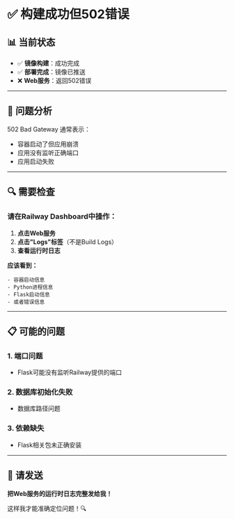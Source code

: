 # ✅ 构建成功但502错误

## 📊 当前状态

- ✅ **镜像构建**：成功完成
- ✅ **部署完成**：镜像已推送
- ❌ **Web服务**：返回502错误

---

## 🎯 问题分析

502 Bad Gateway 通常表示：
- 容器启动了但应用崩溃
- 应用没有监听正确端口
- 应用启动失败

---

## 🔍 需要检查

### 请在Railway Dashboard中操作：

1. **点击Web服务**
2. **点击"Logs"标签**（不是Build Logs）
3. **查看运行时日志**

**应该看到：**
```
- 容器启动信息
- Python进程信息
- Flask启动信息
- 或者错误信息
```

---

## 📋 可能的问题

### 1. 端口问题
- Flask可能没有监听Railway提供的端口

### 2. 数据库初始化失败
- 数据库路径问题

### 3. 依赖缺失
- Flask相关包未正确安装

---

## 🚀 请发送

**把Web服务的运行时日志完整发给我！**

这样我才能准确定位问题！🔍

